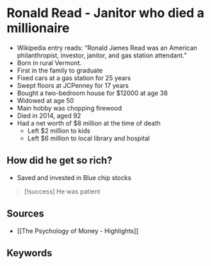 # Ronald Read - Janitor who died a millionaire
- Wikipedia entry reads: “Ronald James Read was an American philanthropist, investor, janitor, and gas station attendant.”
- Born in rural Vermont. 
- First in the family to graduate
- Fixed cars at a gas station for 25 years
- Swept floors at JCPenney for 17 years
- Bought a two-bedroom house for $12000 at age 38
- Widowed at age 50
- Main hobby was chopping firewood
- Died in 2014, aged 92
- Had a net worth of $8 million at the time of death
	- Left $2 million to kids
	- Left $6 million to local library and hospital

## How did he get so rich?
- Saved and invested in Blue chip stocks

> [!success] He was patient

## Sources
- [[The Psychology of Money - Highlights]]

## Keywords
